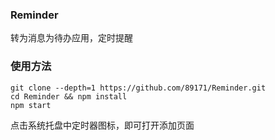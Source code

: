 ### Reminder
转为消息为待办应用，定时提醒

### 使用方法

```
git clone --depth=1 https://github.com/89171/Reminder.git
cd Reminder && npm install
npm start
```
点击系统托盘中定时器图标，即可打开添加页面
